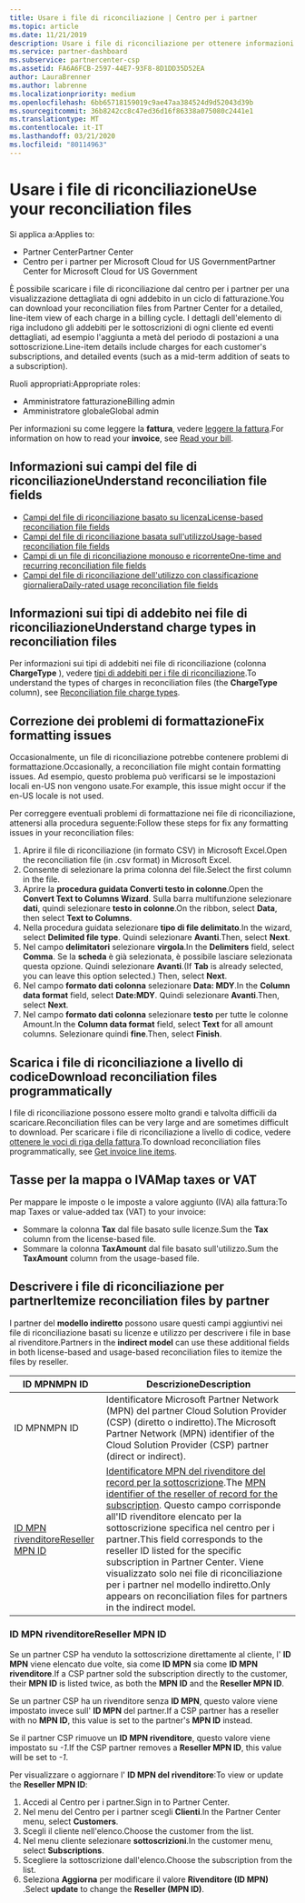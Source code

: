 ```yaml
---
title: Usare i file di riconciliazione | Centro per i partner
ms.topic: article
ms.date: 11/21/2019
description: Usare i file di riconciliazione per ottenere informazioni dettagliate sulle visualizzazioni di elementi lineari degli addebiti per i centri partner.
ms.service: partner-dashboard
ms.subservice: partnercenter-csp
ms.assetid: FA6A6FCB-2597-44E7-93F8-8D1DD35D52EA
author: LauraBrenner
ms.author: labrenne
ms.localizationpriority: medium
ms.openlocfilehash: 6bb65718159019c9ae47aa384524d9d52043d39b
ms.sourcegitcommit: 36b8242cc8c47ed36d16f86338a075080c2441e1
ms.translationtype: MT
ms.contentlocale: it-IT
ms.lasthandoff: 03/21/2020
ms.locfileid: "80114963"
---
```

# <a name="use-your-reconciliation-files"></a><span data-ttu-id="aa25d-103">Usare i file di riconciliazione</span><span class="sxs-lookup"><span data-stu-id="aa25d-103">Use your reconciliation files</span></span>

<span data-ttu-id="aa25d-104">Si applica a:</span><span class="sxs-lookup"><span data-stu-id="aa25d-104">Applies to:</span></span>

- <span data-ttu-id="aa25d-105">Partner Center</span><span class="sxs-lookup"><span data-stu-id="aa25d-105">Partner Center</span></span>
- <span data-ttu-id="aa25d-106">Centro per i partner per Microsoft Cloud for US Government</span><span class="sxs-lookup"><span data-stu-id="aa25d-106">Partner Center for Microsoft Cloud for US Government</span></span>

<span data-ttu-id="aa25d-107">È possibile scaricare i file di riconciliazione dal centro per i partner per una visualizzazione dettagliata di ogni addebito in un ciclo di fatturazione.</span><span class="sxs-lookup"><span data-stu-id="aa25d-107">You can download your reconciliation files from Partner Center for a detailed, line-item view of each charge in a billing cycle.</span></span> <span data-ttu-id="aa25d-108">I dettagli dell'elemento di riga includono gli addebiti per le sottoscrizioni di ogni cliente ed eventi dettagliati, ad esempio l'aggiunta a metà del periodo di postazioni a una sottoscrizione.</span><span class="sxs-lookup"><span data-stu-id="aa25d-108">Line-item details include charges for each customer's subscriptions, and detailed events (such as a mid-term addition of seats to a subscription).</span></span>

<span data-ttu-id="aa25d-109">Ruoli appropriati:</span><span class="sxs-lookup"><span data-stu-id="aa25d-109">Appropriate roles:</span></span>

- <span data-ttu-id="aa25d-110">Amministratore fatturazione</span><span class="sxs-lookup"><span data-stu-id="aa25d-110">Billing admin</span></span>
- <span data-ttu-id="aa25d-111">Amministratore globale</span><span class="sxs-lookup"><span data-stu-id="aa25d-111">Global admin</span></span>

<span data-ttu-id="aa25d-112">Per informazioni su come leggere la **fattura**, vedere [leggere la fattura](read-your-bill.md).</span><span class="sxs-lookup"><span data-stu-id="aa25d-112">For information on how to read your **invoice**, see [Read your bill](read-your-bill.md).</span></span>

## <a name="understand-reconciliation-file-fields"></a><span data-ttu-id="aa25d-113">Informazioni sui campi del file di riconciliazione</span><span class="sxs-lookup"><span data-stu-id="aa25d-113">Understand reconciliation file fields</span></span>

- [<span data-ttu-id="aa25d-114">Campi del file di riconciliazione basato su licenza</span><span class="sxs-lookup"><span data-stu-id="aa25d-114">License-based reconciliation file fields</span></span>](license-based-recon-files.md)
- [<span data-ttu-id="aa25d-115">Campi del file di riconciliazione basata sull'utilizzo</span><span class="sxs-lookup"><span data-stu-id="aa25d-115">Usage-based reconciliation file fields</span></span>](usage-based-recon-files.md)
- [<span data-ttu-id="aa25d-116">Campi di un file di riconciliazione monouso e ricorrente</span><span class="sxs-lookup"><span data-stu-id="aa25d-116">One-time and recurring reconciliation file fields</span></span>](one-time-recurring-recon-files.md)
- [<span data-ttu-id="aa25d-117">Campi del file di riconciliazione dell'utilizzo con classificazione giornaliera</span><span class="sxs-lookup"><span data-stu-id="aa25d-117">Daily-rated usage reconciliation file fields</span></span>](daily-rated-usage-recon-files.md)

## <a name="understand-charge-types-in-reconciliation-files"></a><span data-ttu-id="aa25d-118">Informazioni sui tipi di addebito nei file di riconciliazione</span><span class="sxs-lookup"><span data-stu-id="aa25d-118">Understand charge types in reconciliation files</span></span>

<span data-ttu-id="aa25d-119">Per informazioni sui tipi di addebiti nei file di riconciliazione (colonna **ChargeType** ), vedere [tipi di addebiti per i file di riconciliazione](recon-file-charge-types.md).</span><span class="sxs-lookup"><span data-stu-id="aa25d-119">To understand the types of charges in reconciliation files (the **ChargeType** column), see [Reconciliation file charge types](recon-file-charge-types.md).</span></span>

## <a name="fix-formatting-issues"></a><span data-ttu-id="aa25d-120">Correzione dei problemi di formattazione</span><span class="sxs-lookup"><span data-stu-id="aa25d-120">Fix formatting issues</span></span>

<span data-ttu-id="aa25d-121">Occasionalmente, un file di riconciliazione potrebbe contenere problemi di formattazione.</span><span class="sxs-lookup"><span data-stu-id="aa25d-121">Occasionally, a reconciliation file might contain formatting issues.</span></span> <span data-ttu-id="aa25d-122">Ad esempio, questo problema può verificarsi se le impostazioni locali en-US non vengono usate.</span><span class="sxs-lookup"><span data-stu-id="aa25d-122">For example, this issue might occur if the en-US locale is not used.</span></span>

<span data-ttu-id="aa25d-123">Per correggere eventuali problemi di formattazione nei file di riconciliazione, attenersi alla procedura seguente:</span><span class="sxs-lookup"><span data-stu-id="aa25d-123">Follow these steps for fix any formatting issues in your reconciliation files:</span></span>

1. <span data-ttu-id="aa25d-124">Aprire il file di riconciliazione (in formato CSV) in Microsoft Excel.</span><span class="sxs-lookup"><span data-stu-id="aa25d-124">Open the reconciliation file (in .csv format) in Microsoft Excel.</span></span>
2. <span data-ttu-id="aa25d-125">Consente di selezionare la prima colonna del file.</span><span class="sxs-lookup"><span data-stu-id="aa25d-125">Select the first column in the file.</span></span>
3. <span data-ttu-id="aa25d-126">Aprire la **procedura guidata Converti testo in colonne**.</span><span class="sxs-lookup"><span data-stu-id="aa25d-126">Open the **Convert Text to Columns Wizard**.</span></span> <span data-ttu-id="aa25d-127">Sulla barra multifunzione selezionare **dati**, quindi selezionare **testo in colonne**.</span><span class="sxs-lookup"><span data-stu-id="aa25d-127">On the ribbon, select **Data**, then select **Text to Columns**.</span></span>
4. <span data-ttu-id="aa25d-128">Nella procedura guidata selezionare **tipo di file delimitato**.</span><span class="sxs-lookup"><span data-stu-id="aa25d-128">In the wizard, select **Delimited file type**.</span></span> <span data-ttu-id="aa25d-129">Quindi selezionare **Avanti**.</span><span class="sxs-lookup"><span data-stu-id="aa25d-129">Then, select **Next**.</span></span>
5. <span data-ttu-id="aa25d-130">Nel campo **delimitatori** selezionare **virgola**.</span><span class="sxs-lookup"><span data-stu-id="aa25d-130">In the **Delimiters** field, select **Comma**.</span></span> <span data-ttu-id="aa25d-131">Se la **scheda** è già selezionata, è possibile lasciare selezionata questa opzione. Quindi selezionare **Avanti**.</span><span class="sxs-lookup"><span data-stu-id="aa25d-131">(If **Tab** is already selected, you can leave this option selected.) Then, select **Next**.</span></span>
6. <span data-ttu-id="aa25d-132">Nel campo **formato dati colonna** selezionare **Data: MDY**.</span><span class="sxs-lookup"><span data-stu-id="aa25d-132">In the **Column data format** field, select **Date:MDY**.</span></span> <span data-ttu-id="aa25d-133">Quindi selezionare **Avanti**.</span><span class="sxs-lookup"><span data-stu-id="aa25d-133">Then, select **Next**.</span></span>
7. <span data-ttu-id="aa25d-134">Nel campo **formato dati colonna** selezionare **testo** per tutte le colonne Amount.</span><span class="sxs-lookup"><span data-stu-id="aa25d-134">In the **Column data format** field, select **Text** for all amount columns.</span></span> <span data-ttu-id="aa25d-135">Selezionare quindi **fine**.</span><span class="sxs-lookup"><span data-stu-id="aa25d-135">Then, select **Finish**.</span></span>

## <a name="download-reconciliation-files-programmatically"></a><span data-ttu-id="aa25d-136">Scarica i file di riconciliazione a livello di codice</span><span class="sxs-lookup"><span data-stu-id="aa25d-136">Download reconciliation files programmatically</span></span>

<span data-ttu-id="aa25d-137">I file di riconciliazione possono essere molto grandi e talvolta difficili da scaricare.</span><span class="sxs-lookup"><span data-stu-id="aa25d-137">Reconciliation files can be very large and are sometimes difficult to download.</span></span> <span data-ttu-id="aa25d-138">Per scaricare i file di riconciliazione a livello di codice, vedere [ottenere le voci di riga della fattura](https://docs.microsoft.com/partner-center/develop/get-invoiceline-items).</span><span class="sxs-lookup"><span data-stu-id="aa25d-138">To download reconciliation files programmatically, see [Get invoice line items](https://docs.microsoft.com/partner-center/develop/get-invoiceline-items).</span></span>

## <a name="map-taxes-or-vat"></a><span data-ttu-id="aa25d-139">Tasse per la mappa o IVA</span><span class="sxs-lookup"><span data-stu-id="aa25d-139">Map taxes or VAT</span></span>

<span data-ttu-id="aa25d-140">Per mappare le imposte o le imposte a valore aggiunto (IVA) alla fattura:</span><span class="sxs-lookup"><span data-stu-id="aa25d-140">To map Taxes or value-added tax (VAT) to your invoice:</span></span>

- <span data-ttu-id="aa25d-141">Sommare la colonna **Tax** dal file basato sulle licenze.</span><span class="sxs-lookup"><span data-stu-id="aa25d-141">Sum the **Tax** column from the license-based file.</span></span>
- <span data-ttu-id="aa25d-142">Sommare la colonna **TaxAmount** dal file basato sull'utilizzo.</span><span class="sxs-lookup"><span data-stu-id="aa25d-142">Sum the **TaxAmount** column from the usage-based file.</span></span>

## <a name="itemize-reconciliation-files-by-partner"></a><span data-ttu-id="aa25d-143">Descrivere i file di riconciliazione per partner</span><span class="sxs-lookup"><span data-stu-id="aa25d-143">Itemize reconciliation files by partner</span></span>

<span data-ttu-id="aa25d-144">I partner del **modello indiretto** possono usare questi campi aggiuntivi nei file di riconciliazione basati su licenze e utilizzo per descrivere i file in base al rivenditore.</span><span class="sxs-lookup"><span data-stu-id="aa25d-144">Partners in the **indirect model** can use these additional fields in both license-based and usage-based reconciliation files to itemize the files by reseller.</span></span>

| <span data-ttu-id="aa25d-145">ID MPN</span><span class="sxs-lookup"><span data-stu-id="aa25d-145">MPN ID</span></span> | <span data-ttu-id="aa25d-146">Descrizione</span><span class="sxs-lookup"><span data-stu-id="aa25d-146">Description</span></span> |
| ------ | ----------- |
| <span data-ttu-id="aa25d-147">ID MPN</span><span class="sxs-lookup"><span data-stu-id="aa25d-147">MPN ID</span></span> | <span data-ttu-id="aa25d-148">Identificatore Microsoft Partner Network (MPN) del partner Cloud Solution Provider (CSP) (diretto o indiretto).</span><span class="sxs-lookup"><span data-stu-id="aa25d-148">The Microsoft Partner Network (MPN) identifier of the Cloud Solution Provider (CSP) partner (direct or indirect).</span></span> |
| [<span data-ttu-id="aa25d-149">ID MPN rivenditore</span><span class="sxs-lookup"><span data-stu-id="aa25d-149">Reseller MPN ID</span></span>](#reseller-mpn-id) | <span data-ttu-id="aa25d-150">[Identificatore MPN del rivenditore del record per la sottoscrizione](#reseller-mpn-id).</span><span class="sxs-lookup"><span data-stu-id="aa25d-150">The [MPN identifier of the reseller of record for the subscription](#reseller-mpn-id).</span></span> <span data-ttu-id="aa25d-151">Questo campo corrisponde all'ID rivenditore elencato per la sottoscrizione specifica nel centro per i partner.</span><span class="sxs-lookup"><span data-stu-id="aa25d-151">This field corresponds to the reseller ID listed for the specific subscription in Partner Center.</span></span> <span data-ttu-id="aa25d-152">Viene visualizzato solo nei file di riconciliazione per i partner nel modello indiretto.</span><span class="sxs-lookup"><span data-stu-id="aa25d-152">Only appears on reconciliation files for partners in the indirect model.</span></span> |

### <a name="reseller-mpn-id"></a><span data-ttu-id="aa25d-153">ID MPN rivenditore</span><span class="sxs-lookup"><span data-stu-id="aa25d-153">Reseller MPN ID</span></span>

<span data-ttu-id="aa25d-154">Se un partner CSP ha venduto la sottoscrizione direttamente al cliente, l' **ID MPN** viene elencato due volte, sia come **ID MPN** sia come **ID MPN rivenditore**.</span><span class="sxs-lookup"><span data-stu-id="aa25d-154">If a CSP partner sold the subscription directly to the customer, their **MPN ID** is listed twice, as both the **MPN ID** and the **Reseller MPN ID**.</span></span>

<span data-ttu-id="aa25d-155">Se un partner CSP ha un rivenditore senza **ID MPN**, questo valore viene impostato invece sull' **ID MPN** del partner.</span><span class="sxs-lookup"><span data-stu-id="aa25d-155">If a CSP partner has a reseller with no **MPN ID**, this value is set to the partner's **MPN ID** instead.</span></span>

<span data-ttu-id="aa25d-156">Se il partner CSP rimuove un **ID MPN rivenditore**, questo valore viene impostato su *-1*.</span><span class="sxs-lookup"><span data-stu-id="aa25d-156">If the CSP partner removes a **Reseller MPN ID**, this value will be set to *-1*.</span></span>

<span data-ttu-id="aa25d-157">Per visualizzare o aggiornare l' **ID MPN del rivenditore**:</span><span class="sxs-lookup"><span data-stu-id="aa25d-157">To view or update the **Reseller MPN ID**:</span></span>

1. <span data-ttu-id="aa25d-158">Accedi al Centro per i partner.</span><span class="sxs-lookup"><span data-stu-id="aa25d-158">Sign in to Partner Center.</span></span>
2. <span data-ttu-id="aa25d-159">Nel menu del Centro per i partner scegli **Clienti**.</span><span class="sxs-lookup"><span data-stu-id="aa25d-159">In the Partner Center menu, select **Customers**.</span></span>
3. <span data-ttu-id="aa25d-160">Scegli il cliente nell'elenco.</span><span class="sxs-lookup"><span data-stu-id="aa25d-160">Choose the customer from the list.</span></span>
4. <span data-ttu-id="aa25d-161">Nel menu cliente selezionare **sottoscrizioni**.</span><span class="sxs-lookup"><span data-stu-id="aa25d-161">In the customer menu, select **Subscriptions**.</span></span>
5. <span data-ttu-id="aa25d-162">Scegliere la sottoscrizione dall'elenco.</span><span class="sxs-lookup"><span data-stu-id="aa25d-162">Choose the subscription from the list.</span></span>
6. <span data-ttu-id="aa25d-163">Seleziona **Aggiorna** per modificare il valore **Rivenditore (ID MPN)** .</span><span class="sxs-lookup"><span data-stu-id="aa25d-163">Select **update** to change the **Reseller (MPN ID)**.</span></span>
